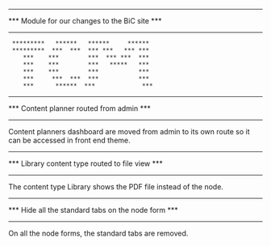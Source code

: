 *****************************************************
***  Module for our changes to the BiC site       ***
*****************************************************

     *********   ******   ******     ******
     *********  ***  ***  *** ***   *** ***
        ***    ***        ***  *** ***  ***
        ***    ***        ***   *****   ***
        ***    ***        ***           ***
        ***     ***  ***  ***           ***
        ***      ******  ***             ***


*****************************************************
***  Content planner routed from admin            ***
*****************************************************

Content planners dashboard are moved from admin to its own route so it can be accessed in front end theme.



*****************************************************
***  Library content type routed to file view     ***
*****************************************************

The content type Library shows the PDF file instead of the node.




*****************************************************
*** Hide all the standard tabs on the node form   ***
*****************************************************

On all the node forms, the standard tabs are removed.

